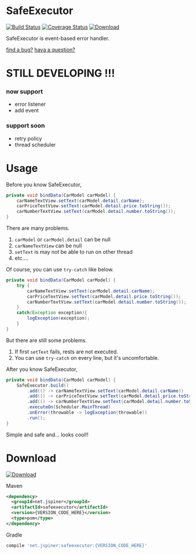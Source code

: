 # SafeExecutor
[![Build Status](https://travis-ci.org/JSpiner/SafeExecutor.svg?branch=master)](https://travis-ci.org/JSpiner/SafeExecutor) [![Coverage Status](https://coveralls.io/repos/github/JSpiner/SafeExecutor/badge.svg?branch=master)](https://coveralls.io/github/JSpiner/SafeExecutor?branch=master) [ ![Download](https://api.bintray.com/packages/jspiner/executor/safeexecutor/images/download.svg) ](https://bintray.com/jspiner/executor/safeexecutor/_latestVersion)


SafeExecutor is event-based error handler.

[find a bug?](https://github.com/JSpiner/SafeExecutor/issues/new?template=bug.md)
[hava a question?](https://github.com/JSpiner/SafeExecutor/issues/new?template=question.md)


# STILL DEVELOPING !!!
### now support
- error listener
- add event

### support soon
- retry policy
- thread scheduler

# Usage

Before you know SafeExecutor,

```java
private void bindData(CarModel carModel) {
    carNameTextView.setText(carModel.detail.carName);
    carPriceTextView.setText(carModel.detail.price.toString());
    carNumberTextView.setText(carModel.detail.number.toString());
}
```

There are many problems.
1. `carModel` or `carModel.detail` can be null
2. `carNameTextView` can be null
3. `setText` is may not be able to run on other thread
4. etc....

Of course, you can use `try-catch` like below.

```java
private void bindData(CarModel carModel) {
    try {
        carNameTextView.setText(carModel.detail.carName);
        carPriceTextView.setText(carModel.detail.price.toString());
        carNumberTextView.setText(carModel.detail.number.toString());   
    }
    catch(Exception exception){
        logException(exception);
    }
}
```

But there are still some problems.
1. If first `setText` fails, rests are not executed.
2. You can use `try-catch` on every line, but it's uncomfortable.

After you know SafeExecutor,
```java
private void bindData(CarModel carModel) {
    SafeExecutor.build()
        .add(() -> carNameTextView.setText(carModel.detail.carName))
        .add(() -> carPriceTextView.setText(carModel.detail.price.toString()))
        .add(() -> carNumberTextView.setText(carModel.detail.number.toString()))
        .executeOn(Scheduler.MainThread)
        .onError(throwable -> logException(throwable))
        .run();
}
```
Simple and safe and... looks cool!!

# Download
[ ![Download](https://api.bintray.com/packages/jspiner/executor/safeexecutor/images/download.svg) ](https://bintray.com/jspiner/executor/safeexecutor/_latestVersion)

Maven
```xml
<dependency>
  <groupId>net.jspiner</groupId>
  <artifactId>safeexecutor</artifactId>
  <version>{VERSION_CODE_HERE}</version>
  <type>pom</type>
</dependency>
```

Gradle
```gradle
compile 'net.jspiner:safeexecutor:{VERSION_CODE_HERE}'
```
